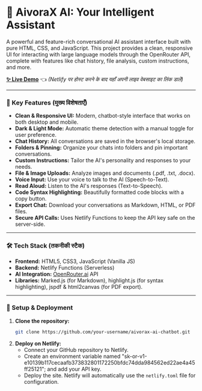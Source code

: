 # 🤖 AivoraX AI: Your Intelligent Assistant

A powerful and feature-rich conversational AI assistant interface built with pure HTML, CSS, and JavaScript. This project provides a clean, responsive UI for interacting with large language models through the OpenRouter API, complete with features like chat history, file analysis, custom instructions, and more.

**[✨ Live Demo](https://your-site-name.netlify.app/)** 👈 *(Netlify पर होस्ट करने के बाद यहाँ अपनी लाइव वेबसाइट का लिंक डालें)*

---

### 🚀 Key Features (मुख्य विशेषताएँ)

-   **Clean & Responsive UI:** Modern, chatbot-style interface that works on both desktop and mobile.
-   **Dark & Light Mode:** Automatic theme detection with a manual toggle for user preference.
-   **Chat History:** All conversations are saved in the browser's local storage.
-   **Folders & Pinning:** Organize your chats into folders and pin important conversations.
-   **Custom Instructions:** Tailor the AI's personality and responses to your needs.
-   **File & Image Uploads:** Analyze images and documents (.pdf, .txt, .docx).
-   **Voice Input:** Use your voice to talk to the AI (Speech-to-Text).
-   **Read Aloud:** Listen to the AI's responses (Text-to-Speech).
-   **Code Syntax Highlighting:** Beautifully formatted code blocks with a copy button.
-   **Export Chat:** Download your conversations as Markdown, HTML, or PDF files.
-   **Secure API Calls:** Uses Netlify Functions to keep the API key safe on the server-side.

---

### 🛠️ Tech Stack (तकनीकी स्टैक)

-   **Frontend:** HTML5, CSS3, JavaScript (Vanilla JS)
-   **Backend:** Netlify Functions (Serverless)
-   **AI Integration:** [OpenRouter.ai](https://openrouter.ai/) API
-   **Libraries:** Marked.js (for Markdown), highlight.js (for syntax highlighting), jspdf & html2canvas (for PDF export).

---

### 🔧 Setup & Deployment

1.  **Clone the repository:**
    ```bash
    git clone https://github.com/your-username/aivorax-ai-chatbot.git
    ```
2.  **Deploy on Netlify:**
    -   Connect your GitHub repository to Netlify.
    -   Create an environment variable named "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"; and add your API key.
    -   Deploy the site. Netlify will automatically use the `netlify.toml` file for configuration.
